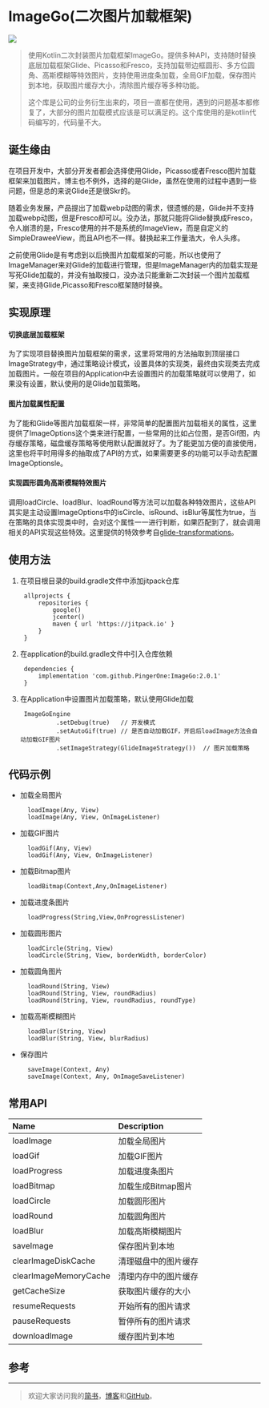 
# ImageGo(二次图片加载框架)
[![](https://www.jitpack.io/v/PingerOne/ImageGo.svg)](https://www.jitpack.io/#PingerOne/ImageGo)


> 使用Kotlin二次封装图片加载框架ImageGo。提供多种API，支持随时替换底层加载框架Glide、Picasso和Fresco，支持加载带边框圆形、多方位圆角、高斯模糊等特效图片，支持使用进度条加载，全局GIF加载，保存图片到本地，获取图片缓存大小，清除图片缓存等多种功能。
>
> 这个库是公司的业务衍生出来的，项目一直都在使用，遇到的问题基本都修复了，大部分的图片加载模式应该是可以满足的。这个库使用的是kotlin代码编写的，代码量不大。


##  诞生缘由
在项目开发中，大部分开发者都会选择使用Glide，Picasso或者Fresco图片加载框架来加载图片。博主也不例外，选择的是Glide，虽然在使用的过程中遇到一些问题，但是总的来说Glide还是很Skr的。

随着业务发展，产品提出了加载webp动图的需求，很遗憾的是，Glide并不支持加载webp动图，但是Fresco却可以。没办法，那就只能将Glide替换成Fresco，令人崩溃的是，Fresco使用的并不是系统的ImageView，而是自定义的SimpleDraweeView，而且API也不一样。替换起来工作量浩大，令人头疼。

之前使用Glide是有考虑到以后换图片加载框架的可能，所以也使用了ImageManager来对Glide的加载进行管理，但是ImageManager内的加载实现是写死Glide加载的，并没有抽取接口，没办法只能重新二次封装一个图片加载框架，来支持Glide,Picasso和Fresco框架随时替换。

## 实现原理

#### 切换底层加载框架
为了实现项目替换图片加载框架的需求，这里将常用的方法抽取到顶层接口ImageStrategy中，通过策略设计模式，设置具体的实现类，最终由实现类去完成加载图片。一般在项目的Application中去设置图片的加载策略就可以使用了，如果没有设置，默认使用的是Glide加载策略。


#### 图片加载属性配置
为了能和Glide等图片加载框架一样，非常简单的配置图片加载相关的属性，这里提供了ImageOptions这个类来进行配置，一些常用的比如占位图，是否Gif图，内存缓存策略，磁盘缓存策略等使用默认配置就好了。为了能更加方便的直接使用，这里也将平时用得多的抽取成了API的方式，如果需要更多的功能可以手动去配置ImageOptionsle。


#### 实现圆形圆角高斯模糊特效图片
调用loadCircle、loadBlur、loadRound等方法可以加载各种特效图片，这些API其实是主动设置ImageOptions中的isCircle、isRound、isBlur等属性为true，当在策略的具体实现类中时，会对这个属性一一进行判断，如果匹配到了，就会调用相关的API实现这些特效。这里提供的特效参考自[glide-transformations](https://github.com/wasabeef/glide-transformations)。




## 使用方法

1. 在项目根目录的build.gradle文件中添加jitpack仓库

        allprojects {
            repositories {
                google()
                jcenter()
                maven { url 'https://jitpack.io' }
            }
        }

2. 在application的build.gradle文件中引入仓库依赖

        dependencies {
            implementation 'com.github.PingerOne:ImageGo:2.0.1'
        }

3. 在Application中设置图片加载策略，默认使用Glide加载

        ImageGoEngine
                 .setDebug(true)   // 开发模式
                 .setAutoGif(true) // 是否自动加载GIF，开启后loadImage方法会自动加载GIF图片
                 .setImageStrategy(GlideImageStrategy())  // 图片加载策略


## 代码示例
* 加载全局图片

        loadImage(Any, View)
        loadImage(Any, View, OnImageListener)

* 加载GIF图片

        loadGif(Any, View)
        loadGif(Any, View, OnImageListener)

* 加载Bitmap图片

        loadBitmap(Context,Any,OnImageListener)

* 加载进度条图片

        loadProgress(String,View,OnProgressListener)

* 加载圆形图片

        loadCircle(String, View)
        loadCircle(String, View, borderWidth, borderColor)

* 加载圆角图片

        loadRound(String, View)
        loadRound(String, View, roundRadius)
        loadRound(String, View, roundRadius, roundType)

* 加载高斯模糊图片

        loadBlur(String, View)
        loadBlur(String, View, blurRadius)

* 保存图片

        saveImage(Context, Any)
        saveImage(Context, Any, OnImageSaveListener)



## 常用API
| Name | Description |
| :- | :- |
| loadImage | 加载全局图片 |
| loadGif   | 加载GIF图片 |
| loadProgress |加载进度条图片|
| loadBitmap   |加载生成Bitmap图片|
| loadCircle   |加载圆形图片|
| loadRound    |加载圆角图片|
| loadBlur |加载高斯模糊图片|
| saveImage |保存图片到本地|
| clearImageDiskCache |清理磁盘中的图片缓存|
| clearImageMemoryCache |清理内存中的图片缓存|
| getCacheSize |获取图片缓存的大小|
| resumeRequests |开始所有的图片请求|
| pauseRequests |暂停所有的图片请求|
| downloadImage |缓存图片到本地|



## 参考


---
> 欢迎大家访问我的[简书](http://www.jianshu.com/u/64f479a1cef7)，[博客](http://pingerone.com/)和[GitHub](https://github.com/PingerOne)。


